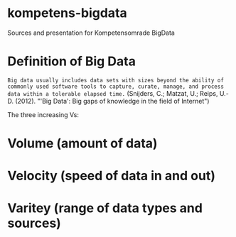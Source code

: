 # kompetens-bigdata
Sources and presentation for Kompetensomrade BigData

# Definition of Big Data

`Big data usually includes data sets with sizes beyond the ability of commonly used software tools to capture, curate, manage, and process data within a tolerable elapsed time.` (Snijders, C.; Matzat, U.; Reips, U.-D. (2012). "'Big Data': Big gaps of knowledge in the field of Internet")

The three increasing Vs:
# Volume (amount of data)
# Velocity (speed of data in and out)
# Varitey (range of data types and sources)

